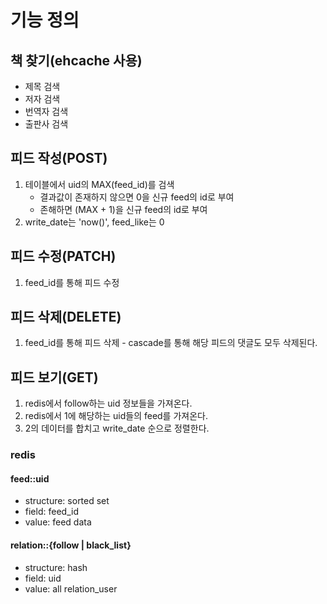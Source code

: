 # 기능 정의

## 책 찾기(ehcache 사용)

* 제목 검색
* 저자 검색
* 번역자 검색
* 출판사 검색

## 피드 작성(POST)

1. 테이블에서 uid의 MAX(feed_id)를 검색
   * 결과값이 존재하지 않으면 0을 신규 feed의 id로 부여
   * 존해하면 (MAX + 1)을 신규 feed의 id로 부여
2. write_date는 'now()', feed_like는 0

## 피드 수정(PATCH)

1. feed_id를 통해 피드 수정

## 피드 삭제(DELETE)

1. feed_id를 통해 피드 삭제 - cascade를 통해 해당 피드의 댓글도 모두 삭제된다.

## 피드 보기(GET)

1. redis에서 follow하는 uid 정보들을 가져온다.
2. redis에서 1에 해당하는 uid들의 feed를 가져온다.
3. 2의 데이터를 합치고 write_date 순으로 정렬한다.

### redis

#### feed::uid

* structure: sorted set
* field: feed_id
* value: feed data

#### relation::{follow | black_list}

* structure: hash
* field: uid
* value: all relation_user